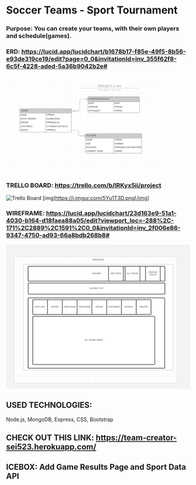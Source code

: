# Soccer Teams - Sport Tournament

### Purpose: You can create your teams, with their own players and schedule(games).

### ERD: https://lucid.app/lucidchart/b1678b17-f85e-49f5-8b56-e93de319ce19/edit?page=0_0&invitationId=inv_355f62f8-6c5f-4228-aded-5a36b9042b2e#
![ERD](public/images/ERD.png)

### TRELLO BOARD: https://trello.com/b/lRKyx5ii/project
![Trello Board](public/images/Trello%20Board-%20Soccer%20Games.png)
[img]https://i.imgur.com/5Yu1T3D.png[/img]

### WIREFRAME: https://lucid.app/lucidchart/23d163e9-51a1-4030-b164-d18faea88a05/edit?viewport_loc=-288%2C-171%2C2889%2C1591%2C0_0&invitationId=inv_2f006e86-9347-4750-ad93-66a8bdb268b8#

![wireframe](public/images/WIREFRAME%20-%20SOCCER%20GAMES.png)

## USED TECHNOLOGIES:
Node.js, MongoDB, Express, CSS, Bootstrap

## CHECK OUT THIS LINK: https://team-creator-sei523.herokuapp.com/


## ICEBOX: Add Game Results Page and Sport Data API